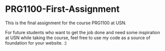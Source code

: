# PRG1100-First-Assignment
This is the final assignment for the course PRG1100 at USN.

For future students who want to get the job done and need some inspiration at USN while taking the course, feel free to use my code as a source of foundation for your website. :)
